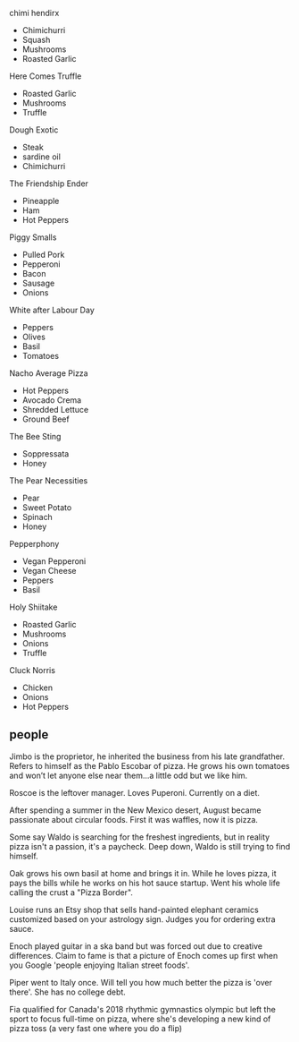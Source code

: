 chimi hendirx

- Chimichurri
- Squash
- Mushrooms
- Roasted Garlic

Here Comes Truffle

- Roasted Garlic
- Mushrooms
- Truffle

Dough Exotic

- Steak
- sardine oil
- Chimichurri

The Friendship Ender

- Pineapple
- Ham
- Hot Peppers

Piggy Smalls

- Pulled Pork
- Pepperoni
- Bacon
- Sausage
- Onions

White after Labour Day

- Peppers
- Olives
- Basil
- Tomatoes

Nacho Average Pizza

- Hot Peppers
- Avocado Crema
- Shredded Lettuce
- Ground Beef

The Bee Sting

- Soppressata
- Honey

The Pear Necessities

- Pear
- Sweet Potato
- Spinach
- Honey

Pepperphony

- Vegan Pepperoni
- Vegan Cheese
- Peppers
- Basil

Holy Shiitake

- Roasted Garlic
- Mushrooms
- Onions
- Truffle

Cluck Norris

- Chicken
- Onions
- Hot Peppers

## people

Jimbo is the proprietor, he inherited the business from his late grandfather. Refers to himself as the Pablo Escobar of pizza. He grows his own tomatoes and won’t let anyone else near them...a little odd but we like him.

Roscoe is the leftover manager. Loves Puperoni. Currently on a diet.

After spending a summer in the New Mexico desert, August became passionate about circular foods. First it was waffles, now it is pizza.

Some say Waldo is searching for the freshest ingredients, but in reality pizza isn't a passion, it's a paycheck. Deep down, Waldo is still trying to find himself.

Oak grows his own basil at home and brings it in. While he loves pizza, it pays the bills while he works on his hot sauce startup. Went his whole life calling the crust a "Pizza Border".

Louise runs an Etsy shop that sells hand-painted elephant ceramics customized based on your astrology sign. Judges you for ordering extra sauce.

Enoch played guitar in a ska band but was forced out due to creative differences. Claim to fame is that a picture of Enoch comes up first when you Google 'people enjoying Italian street foods'.

Piper went to Italy once. Will tell you how much better the pizza is 'over there'. She has no college debt.

Fia qualified for Canada's 2018 rhythmic gymnastics olympic but left the sport to focus full-time on pizza, where she's developing a new kind of pizza toss (a very fast one where you do a flip)
